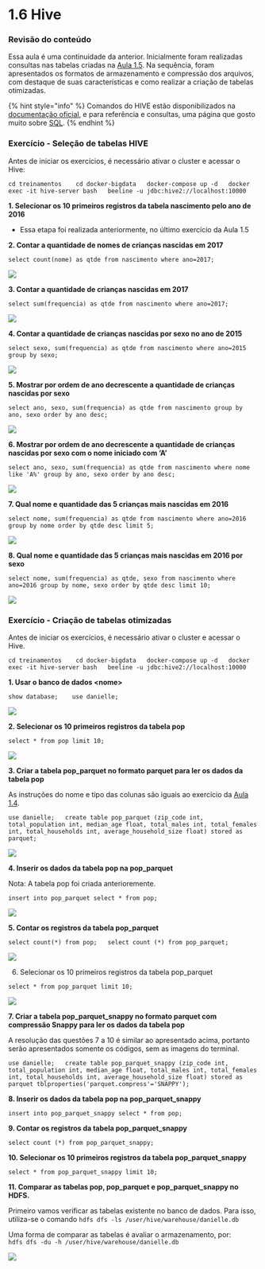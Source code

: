 # 1.6 Hive

### Revisão do conteúdo

Essa aula é uma continuidade da anterior. Inicialmente foram realizadas consultas nas tabelas criadas na [Aula 1.5](1.5-hive.md#exercicio-criacao-de-tabela-particionada). Na sequência, foram apresentados os formatos de armazenamento e compressão dos arquivos, com destaque de suas características e como realizar a criação de tabelas otimizadas. 

{% hint style="info" %}
Comandos do HIVE estão disponibilizados na [documentação oficial](https://cwiki.apache.org/confluence/display/Hive/LanguageManual), e para referência e consultas, uma página que gosto muito sobre [SQL](https://www.1keydata.com/pt/sql/).
{% endhint %}

### Exercício - Seleção de tabelas HIVE

Antes de iniciar os exercícios, é necessário ativar o cluster e acessar o Hive:

`cd treinamentos   
cd docker-bigdata  
docker-compose up -d  
docker exec -it hive-server bash  
beeline -u jdbc:hive2://localhost:10000`

**1. Selecionar os 10 primeiros registros da tabela nascimento pelo ano de 2016**

* Essa etapa foi realizada anteriormente, no último exercício da Aula 1.5

**2. Contar a quantidade de nomes de crianças nascidas em 2017**

`select count(nome) as qtde from nascimento where ano=2017;`

![](../.gitbook/assets/m1_aula6_00.png)

**3. Contar a quantidade de crianças nascidas em 2017**

`select sum(frequencia) as qtde from nascimento where ano=2017;`

![](../.gitbook/assets/m1_aula6_01.png)

**4. Contar a quantidade de crianças nascidas por sexo no ano de 2015**

`select sexo, sum(frequencia) as qtde from nascimento where ano=2015 group by sexo;`

![](../.gitbook/assets/m1_aula6_02.png)

**5. Mostrar por ordem de ano decrescente a quantidade de crianças nascidas por sexo**

`select ano, sexo, sum(frequencia) as qtde from nascimento group by ano, sexo order by ano desc;`

![](../.gitbook/assets/m1_aula6_03.png)

**6. Mostrar por ordem de ano decrescente a quantidade de crianças nascidas por sexo com o nome iniciado com ‘A’**

`select ano, sexo, sum(frequencia) as qtde from nascimento where nome like 'A%' group by ano, sexo order by ano desc;`

![](../.gitbook/assets/m1_aula6_04.png)

**7. Qual nome e quantidade das 5 crianças mais nascidas em 2016**

`select nome, sum(frequencia) as qtde from nascimento where ano=2016 group by nome order by qtde desc limit 5;`

![](../.gitbook/assets/m1_aula6_05.png)

**8. Qual nome e quantidade das 5 crianças mais nascidas em 2016 por sexo** 

`select nome, sum(frequencia) as qtde, sexo from nascimento where ano=2016 group by nome, sexo order by qtde desc limit 10;`

![](../.gitbook/assets/m1_aula6_06.png)

### Exercício - Criação de tabelas otimizadas

Antes de iniciar os exercícios, é necessário ativar o cluster e acessar o Hive.

`cd treinamentos   
cd docker-bigdata  
docker-compose up -d  
docker exec -it hive-server bash  
beeline -u jdbc:hive2://localhost:10000`

**1. Usar o banco de dados &lt;nome&gt;**

`show database;   
use danielle;`

![](../.gitbook/assets/m1_aula6_07.png)

**2. Selecionar os 10 primeiros registros da tabela pop**

`select * from pop limit 10;`

![](../.gitbook/assets/m1_aula6_08.png)

**3. Criar a tabela pop\_parquet no formato parquet para ler os dados da tabela pop**

As instruções do nome e tipo das colunas são iguais ao exercício da [Aula 1.4](1.4-hive.md).

`use danielle;  
create table pop_parquet (zip_code int, total_population int, median_age float, total_males int, total_females int, total_households int, average_household_size float) stored as parquet;`

![](../.gitbook/assets/m1_aula6_09.png)

**4. Inserir os dados da tabela pop na pop\_parquet**

Nota: A tabela pop foi criada anterioremente.

`insert into pop_parquet select * from pop;`

![](../.gitbook/assets/m1_aula6_10.png)

**5. Contar os registros da tabela pop\_parquet**

`select count(*) from pop;  
select count (*) from pop_parquet;`

![](../.gitbook/assets/m1_aula6_11.png)

6. Selecionar os 10 primeiros registros da tabela pop\_parquet

`select * from pop_parquet limit 10;`

![](../.gitbook/assets/m1_aula6_12.png)

**7. Criar a tabela pop\_parquet\_snappy no formato parquet com compressão Snappy para ler os dados da tabela pop**

A resolução das questões 7 a 10 é similar ao apresentado acima, portanto serão apresentados somente os códigos, sem as imagens do terminal.

`use danielle;  
create table pop_parquet_snappy (zip_code int, total_population int, median_age float, total_males int, total_females int, total_households int, average_household_size float) stored as parquet tblproperties('parquet.compress'='SNAPPY');`

**8. Inserir os dados da tabela pop na pop\_parquet\_snappy**

`insert into pop_parquet_snappy select * from pop;`

**9. Contar os registros da tabela pop\_parquet\_snappy**

`select count (*) from pop_parquet_snappy;`

**10. Selecionar os 10 primeiros registros da tabela pop\_parquet\_snappy**

`select * from pop_parquet_snappy limit 10;`

**11. Comparar as tabelas pop, pop\_parquet e pop\_parquet\_snappy no HDFS.**

Primeiro vamos verificar as tabelas existente no banco de dados. Para isso, utiliza-se o comando `hdfs dfs -ls /user/hive/warehouse/danielle.db`

Uma forma de comparar as tabelas é avaliar o armazenamento, por:  
`hdfs dfs -du -h /user/hive/warehouse/danielle.db`

![](../.gitbook/assets/m1_aula6_13.png)


